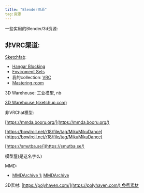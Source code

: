 ```yaml
---
title: "Blender资源"
tag:资源
---
```


一些实用的Blender/3d资源:


   

## 非VRC渠道:

[Sketchfab](https://sketchfab.com/search?type=models):

-   [Hangar Blocking](https://sketchfab.com/3d-models/hangar-blocking-bdb37f544b764d9e8e72708a970bae13)
-   [Enviroment Sets](https://sketchfab.com/gutemnasc/collections/enviroment-sets)
-   我的collection: [VRC](https://sketchfab.com/trojblue/collections/vrc)
-   [Mastering room](https://3dwarehouse.sketchup.com/model/u8128f776-c2c1-461d-bfce-26c80031b1fe/Cube-1-Audio-studio-mastering-room?hl=en&login=true)

3D Warehouse: 工业模型, nb

[3D Warehouse (sketchup.com)](https://3dwarehouse.sketchup.com/)

非VRChat模型:

[https://mmda.booru.org/](https://mmda.booru.org/)

[https://bowlroll.net/r18/file/tag/MikuMikuDance](https://bowlroll.net/r18/file/tag/MikuMikuDance)

[https://smutba.se/](https://smutba.se/)

模型屋(是这名字么)

MMD:

-   [MMDArchive 1](https://mmda.booru.org/index.php?page=post&s=view&id=2592); [MMDArchive](https://mmda.booru.org/index.php?page=post&s=view&id=2445)

3D素材:
[https://polyhaven.com/](https://polyhaven.com/) 免费素材


